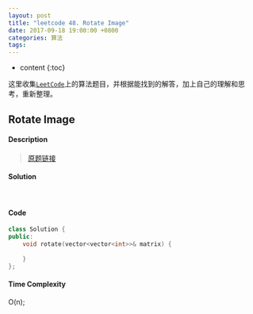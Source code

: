 ```yaml
---
layout: post
title: "leetcode 48. Rotate Image"
date: 2017-09-18 19:00:00 +0800 
categories: 算法
tags: 
---
```

* content
{:toc}

这里收集[`LeetCode`](https://leetcode.com)上的算法题目，并根据能找到的解答，加上自己的理解和思考，重新整理。

<!-- more -->

## Rotate Image

#### Description

>[原题链接](https://leetcode.com/problems/rotate-image/description/)

#### Solution

&emsp;&emsp;

#### Code

```cpp
class Solution {
public:
    void rotate(vector<vector<int>>& matrix) {
        
    }
};
```


#### Time Complexity

O(n);